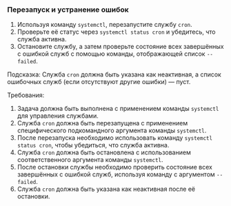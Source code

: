 
### Перезапуск и устранение ошибок

1. Используя команду `systemctl`, перезапустите службу `cron`.
2. Проверьте её статус через `systemctl status cron` и убедитесь, что служба активна.
3. Остановите службу, а затем проверьте состояние всех завершённых с ошибкой служб с помощью команды, отображающей список `--failed`.
   
Подсказка: Служба `cron` должна быть указана как неактивная, а список ошибочных служб (если отсутствуют другие ошибки) — пуст.

Требования:
1. Задача должна быть выполнена с применением команды `systemctl` для управления службами. 
2. Служба `cron` должна быть перезапущена с применением специфического подкомандного аргумента команды `systemctl`. 
3. После перезапуска необходимо использовать команду `systemctl status cron`, чтобы убедиться, что служба активна. 
4. Служба `cron` должна быть остановлена с использованием соответственного аргумента команды `systemctl`. 
5. После остановки службы необходимо проверить состояние всех завершённых с ошибкой служб, используя команду с аргументом `--failed`. 
6. Служба `cron` должна быть указана как неактивная после её остановки.